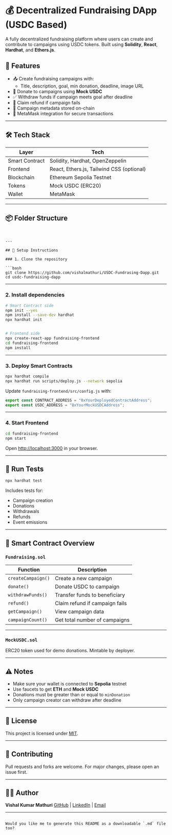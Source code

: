 # 💰 Decentralized Fundraising DApp (USDC Based)

A fully decentralized fundraising platform where users can create and contribute to campaigns using USDC tokens. Built using **Solidity**, **React**, **Hardhat**, and **Ethers.js**.

## 🚀 Features

- 📤 Create fundraising campaigns with:
  - Title, description, goal, min donation, deadline, image URL
- 🎁 Donate to campaigns using **Mock USDC**
- ✅ Withdraw funds if campaign meets goal after deadline
- 🔁 Claim refund if campaign fails
- 🧠 Campaign metadata stored on-chain
- 🔐 MetaMask integration for secure transactions

---

## 🛠 Tech Stack

| Layer       | Tech                    |
|-------------|-------------------------|
| Smart Contract | Solidity, Hardhat, OpenZeppelin |
| Frontend       | React, Ethers.js, Tailwind CSS (optional) |
| Blockchain     | Ethereum Sepolia Testnet |
| Tokens         | Mock USDC (ERC20)     |
| Wallet         | MetaMask              |

---

## 📦 Folder Structure

```


---

## 🔧 Setup Instructions

### 1. Clone the repository

```bash
git clone https://github.com/vishalmathuri/USDC-Fundrasing-Dapp.git
cd usdc-fundraising-dapp
````

---

### 2. Install dependencies

```bash
# Smart Contract side
npm init --yes
npm install --save-dev hardhat
npx hardhat init


# Frontend side
npx create-react-app fundraising-frontend
cd fundraising-frontend
npm install
```

---

### 3. Deploy Smart Contracts

```bash
npx hardhat compile
npx hardhat run scripts/deploy.js --network sepolia
```

Update `fundraising-frontend/src/config.js` with:

```js
export const CONTRACT_ADDRESS = "0xYourDeployedContractAddress";
export const USDC_ADDRESS = "0xYourMockUSDCAddress";
```

---

### 4. Start Frontend

```bash
cd fundraising-frontend
npm start
```

Open [http://localhost:3000](http://localhost:3000) in your browser.

---

## 🧪 Run Tests

```bash
npx hardhat test
```

Includes tests for:

* Campaign creation
* Donations
* Withdrawals
* Refunds
* Event emissions

---

## 🧠 Smart Contract Overview

### `Fundraising.sol`

| Function           | Description                    |
| ------------------ | ------------------------------ |
| `createCampaign()` | Create a new campaign          |
| `donate()`         | Donate USDC to campaign        |
| `withdrawFunds()`  | Transfer funds to beneficiary  |
| `refund()`         | Claim refund if campaign fails |
| `getCampaign()`    | View campaign data             |
| `campaignCount()`  | Get total number of campaigns  |

---

### `MockUSDC.sol`

ERC20 token used for demo donations. Mintable by deployer.

---

## ⚠️ Notes

* Make sure your wallet is connected to **Sepolia** testnet
* Use faucets to get **ETH** and **Mock USDC**
* Donations must be greater than or equal to `minDonation`
* Only campaign creator can withdraw after deadline

---

## 📄 License

This project is licensed under [MIT](LICENSE).

---

## 🙌 Contributing

Pull requests and forks are welcome. For major changes, please open an issue first.

---

## 👨‍💻 Author

**Vishal Kumar Mathuri**
[GitHub](https://github.com/vishalmathuri) | [LinkedIn](https://linkedin.com/in/vishal-mathuri) | [Email](mailto:vishalkumarmathuri@gmail.com)

---

```

Would you like me to generate this README as a downloadable `.md` file too?
```
